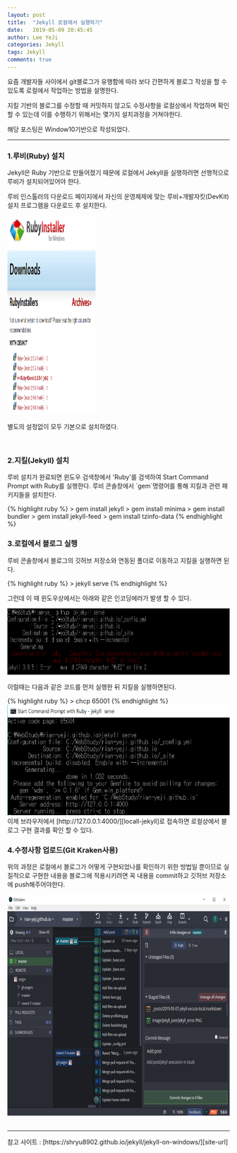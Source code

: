 ```yaml
---
layout: post
title:  "Jekyll 로컬에서 실행하기"
date:   2019-05-09 20:45:45
author: Lee YeJi
categories: Jekyll
tags: Jekyll
comments: true
---
```

요즘 개발자들 사이에서 git블로그가 유행함에 따라 보다 간편하게 블로그 작성을 할 수 있도록 로컬에서 작업하는 방법을 설명한다. 

지킬 기반의 블로그를 수정할 때 커밋하지 않고도 수정사항을 로컬상에서 작업하며 확인할 수 있는데 이를 수행하기 위해서는 몇가지 설치과정을 거쳐야한다.

해당 포스팅은 Window10기반으로 작성되었다.
<hr>

<h3>1.루비(Ruby) 설치</h3>
<p>Jekyll은 Ruby 기반으로 만들어졌기 때문에 로컬에서 Jekyll을 실행하려면 선행적으로 루비가 설치되어있어야 한다.

루비 인스톨러의 다운로드 페이지에서 자신의 운영체제에 맞는 루비+개발자킷(DevKit)설치 프로그램을 다운로드 후 설치한다.</p>
<img src = "/image/Jekyll_post/ruby_install.PNG" width="200px" height="450px">
<p>별도의 설정없이 모두 기본으로 설치하였다.</p>
<br>

<h3>2.지킬(Jekyll) 설치</h3>
<p>루비 설치가 완료되면 윈도우 검색창에서 'Ruby'를 검색하여 Start Command Prompt with Ruby를 실행한다.
루비 콘솔창에서 `gem`명령어를 통해 지킬과 관련 패키지들을 설치한다.</p>
{% highlight ruby %}
> gem install jekyll
> gem install minima
> gem install bundler
> gem install jekyll-feed
> gem install tzinfo-data
{% endhighlight %}
<br>

<h3>3.로컬에서 블로그 실행</h3>
<p>루비 콘솔창에서 블로그의 깃허브 저장소와 연동된 폴더로 이동하고 지킬을 실행하면 된다.</p>
{% highlight ruby %}
> jekyll serve
{% endhighlight %}
<p>그런데 이 때 윈도우상에서는 아래와 같은 인코딩에러가 발생 할 수 있다.</p>
<img src = "/image/Jekyll_post/jekyll_error.PNG" whidth="500px" height="150px">
<p>이럴때는 다음과 같은 코드를 먼저 실행한 뒤 지킬을 실행하면된다.</p>
{% highlight ruby %}
> chcp 65001
{% endhighlight %}
<img src = "/image/Jekyll_post/jekyll_serve.PNG" whidth="500px" height="250px">
<br>
이제 브라우저에서 [http://127.0.0.1:4000/][locall-jekyll]로 접속하면 로컬상에서 블로그 구현 결과를 확인 할 수 있다.
<br>

<h3>4.수정사항 업로드(Git Kraken사용)</h3>
<p>위의 과정은 로컬에서 블로그가 어떻게 구현되었나를 확인하기 위한 방법일 뿐이므로 실질적으로 구현한 내용을 블로그에 적용시키려면 꼭 내용을 commit하고 깃허브 저장소에 push해주어야한다.</p>
<img src = "/image/Jekyll_post/jekyll_upload.PNG" whidth="800px" height="500px">
<br><br>

<hr>
참고 사이트 : [https://shryu8902.github.io/jekyll/jekyll-on-windows/][site-url]

[site-url]: https://shryu8902.github.io/jekyll/jekyll-on-windows/
[locall-jekyll]: http://127.0.0.1:4000/
